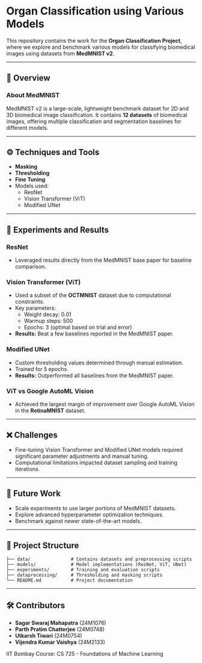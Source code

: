 
# Organ Classification using Various Models

This repository contains the work for the **Organ Classification Project**, where we explore and benchmark various models for classifying biomedical images using datasets from **MedMNIST v2**. 

---

## 📜 Overview

### About MedMNIST
MedMNIST v2 is a large-scale, lightweight benchmark dataset for 2D and 3D biomedical image classification. It contains **12 datasets** of biomedical images, offering multiple classification and segmentation baselines for different models.

---

## ⚙️ Techniques and Tools

- **Masking**
- **Thresholding**
- **Fine Tuning**
- Models used:
  - ResNet
  - Vision Transformer (ViT)
  - Modified UNet

---

## 🔬 Experiments and Results

### ResNet
- Leveraged results directly from the MedMNIST base paper for baseline comparison.

### Vision Transformer (ViT)
- Used a subset of the **OCTMNIST** dataset due to computational constraints.
- Key parameters:
  - Weight decay: 0.01
  - Warmup steps: 500
  - Epochs: 3 (optimal based on trial and error)
- **Results:** Beat a few baselines reported in the MedMNIST paper.

### Modified UNet
- Custom thresholding values determined through manual estimation.
- Trained for 5 epochs.
- **Results:** Outperformed all baselines from the MedMNIST paper.

### ViT vs Google AutoML Vision
- Achieved the largest margin of improvement over Google AutoML Vision in the **RetinaMNIST** dataset.

---

## ❌ Challenges

- Fine-tuning Vision Transformer and Modified UNet models required significant parameter adjustments and manual tuning.
- Computational limitations impacted dataset sampling and training iterations.

---

## 🚀 Future Work

- Scale experiments to use larger portions of MedMNIST datasets.
- Explore advanced hyperparameter optimization techniques.
- Benchmark against newer state-of-the-art models.

---

## 📂 Project Structure

```
├── data/               # Contains datasets and preprocessing scripts
├── models/             # Model implementations (ResNet, ViT, UNet)
├── experiments/        # Training and evaluation scripts
├── dataprocessing/     # Thresholding and masking scripts
└── README.md           # Project documentation
```

---

## 🛠️ Contributors

- **Sagar Swaraj Mahapatra** (24M1076)
- **Parth Pratim Chatterjee** (24M0748)
- **Utkarsh Tiwari** (24M0754)
- **Vijendra Kumar Vaishya** (24M2133)

IIT Bombay
Course: CS 725 -  Foundations of Machine Learning
